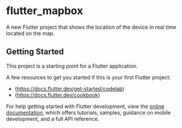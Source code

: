 # flutter_mapbox

A new Flutter project that shows the location of the device in real time located on the map.

## Getting Started

This project is a starting point for a Flutter application.

A few resources to get you started if this is your first Flutter project:

- (https://docs.flutter.dev/get-started/codelab)
- (https://docs.flutter.dev/cookbook)

For help getting started with Flutter development, view the
[online documentation](https://docs.flutter.dev/), which offers tutorials,
samples, guidance on mobile development, and a full API reference.
